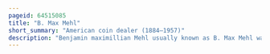 ```yaml
---
pageid: 64515085
title: "B. Max Mehl"
short_summary: "American coin dealer (1884–1957)"
description: "Benjamin maximillian Mehl usually known as B. Max Mehl was an american Dealer in Coins who sold them for more than 50 Years. He is credited with helping to transform the Appeal of Coin collecting from a Hobby for the Wealthy to one enjoyed by many over much of the first Half of the 20th Century."
---
```

